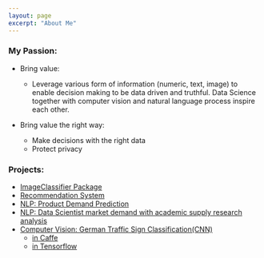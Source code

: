 ```yaml
---
layout: page
excerpt: "About Me"
---  
```



### My Passion:  

- Bring value:  
  * Leverage various form of information (numeric, text, image) to enable decision making to be data driven and truthful. Data Science together with computer vision and natural language process inspire each other.  

- Bring value the right way:  
  * Make decisions with the right data  
  * Protect privacy  

### Projects:  

- [ImageClassifier Package](https://github.com/San-Wang/ImageClassifer)  
- [Recommendation System](https://san-wang.github.io/blog/Movie_Recommender/)  
- [NLP: Product Demand Prediction](https://san-wang.github.io/blog/Avito-Product-Demand-Prediction/)  
- [NLP: Data Scientist market demand with academic supply research analysis](https://dataprograms.gwu.edu/overview/)  
- [Computer Vision: German Traffic Sign Classification(CNN)](https://san-wang.github.io/blog/GTSRB_Caffe/)  
  - [in Caffe](https://san-wang.github.io/blog/GTSRB_Caffe/)  
  - [in Tensorflow](https://san-wang.github.io/blog/GTSRB_Tensorflow/)  

